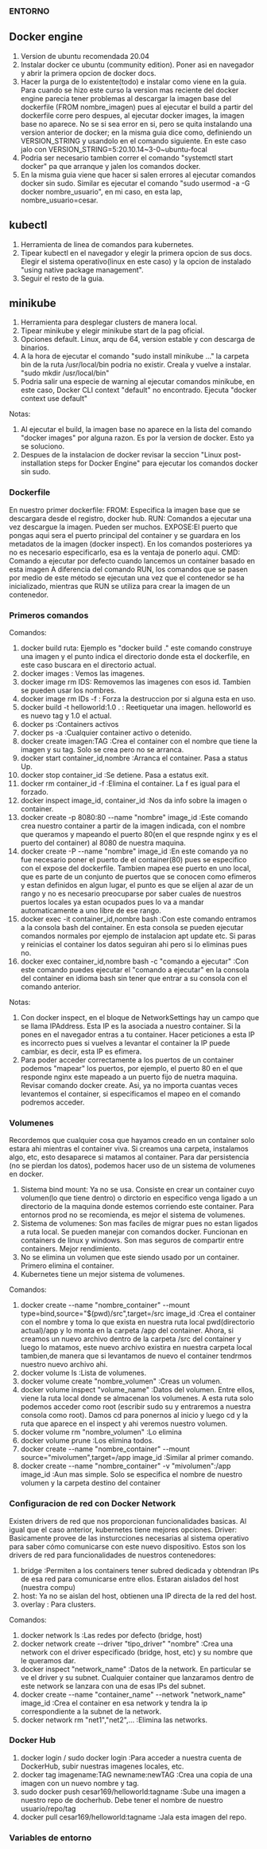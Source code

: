 ### ENTORNO
## Docker engine
1) Version de ubuntu recomendada 20.04
2) Instalar docker ce ubuntu (community edition). Poner asi en navegador y abrir la primera opcion de docker docs.
3) Hacer la purga de lo existente(todo) e instalar como viene en la guia. Para cuando se hizo este curso la version mas reciente del docker engine parecia tener problemas al descargar la imagen base del dockerfile (FROM nombre_imagen) pues al ejecutar el build a partir del dockerfile corre pero despues, al ejecutar docker images, la imagen base no aparece. No se si sea error en si, pero se quita instalando una version anterior de docker; en la misma guia dice como, definiendo un VERSION_STRING y usandolo en el comando siguiente. En este caso jalo con VERSION_STRING=5:20.10.14~3-0~ubuntu-focal
4) Podria ser necesario tambien correr el comando "systemctl start docker" pa que arranque y jalen los comandos docker.
5) En la misma guia viene que hacer si salen errores al ejecutar comandos docker sin sudo. Similar es ejecutar el comando "sudo usermod -a -G docker nombre_usuario", en mi caso, en esta lap, nombre_usuario=cesar.
## kubectl
1) Herramienta de linea de comandos para kubernetes.
2) Tipear kubectl en el navegador y elegir la primera opcion de sus docs. Elegir el sistema operativo(linux en este caso) y la opcion de instalado "using native package management".
3) Seguir el resto de la guia.
## minikube
1) Herramienta para desplegar clusters de manera local.
2) Tipear minikube y elegir minikube start de la pag oficial.
3) Opciones default. Linux, arqu de 64, version estable y con descarga de binarios.
4) A la hora de ejecutar el comando "sudo install minikube ..." la carpeta bin de la ruta /usr/local/bin podria no existir. Creala y vuelve a instalar. "sudo mkdir /usr/local/bin"
5) Podria salir una especie de warning al ejecutar comandos minikube, en este caso, Docker CLI context "default" no encontrado. Ejecuta "docker context use default"

Notas:
1) Al ejecutar el build, la imagen base no aparece en la lista del comando "docker images" por alguna razon. Es por la version de docker. Esto ya se soluciono.
2) Despues de la instalacion de docker revisar la seccion "Linux post-installation steps for Docker Engine" para ejecutar los comandos docker sin sudo.

### Dockerfile

En nuestro primer dockerfile:
FROM: Especifica la imagen base que se descargara desde el registro, docker hub.
RUN: Comandos a ejecutar una vez descargue la imagen. Pueden ser muchos.
EXPOSE:El puerto que pongas aqui sera el puerto principal del container y se guardara en los metadatos de la imagen (docker inspect). En los comandos posteriores ya no es necesario especificarlo, esa es la ventaja de ponerlo aqui.
CMD: Comando a ejecutar por defecto cuando lancemos un container basado en esta imagen
A diferencia del comando RUN, los comandos que se pasen por medio de este método se ejecutan una vez que el contenedor se ha inicializado, mientras que RUN se utiliza para crear la imagen de un contenedor.

### Primeros comandos

Comandos:
1) docker build ruta: Ejemplo es "docker build ." este comando construye una imagen y el punto indica el directorio donde esta el dockerfile, en este caso buscara en el directorio actual.
2) docker images : Vemos las imagenes.
3) docker image rm IDS: Removemos las imagenes con esos id. Tambien se pueden usar los nombres.
4) docker image rm IDs -f : Forza la destruccion por si alguna esta en uso.
5) docker build -t helloworld:1.0 . : Reetiquetar una imagen. helloworld es es nuevo tag y 1.0 el actual.
6) docker ps :Containers activos
7) docker ps -a :Cualquier container activo o detenido.
8) docker create imagen:TAG  :Crea el container con el nombre que tiene la imagen y su tag. Solo se crea pero no se arranca.
9) docker start container_id,nombre :Arranca el container. Pasa a status Up.
10) docker stop container_id  :Se detiene. Pasa a estatus exit.
11) docker rm container_id -f :Elimina el container. La f es igual para el forzado.
12) docker inspect image_id, container_id :Nos da info sobre la imagen o container.
13) docker create -p 8080:80 --name "nombre" image_id :Este comando crea nuestro container a partir de la imagen indicada, con el nombre que queramos y mapeando el puerto 80(en el que respnde nginx y es el puerto del container) al 8080 de nuestra maquina.
14) docker create -P --name "nombre" image_id :En este comando ya no fue necesario poner el puerto de el container(80) pues se especifico con el expose del dockerfile. Tambien mapea ese puerto en uno local, que es parte de un conjunto de puertos que se conocen como efimeros y estan definidos en algun lugar, el punto es que se elijen al azar de un rango y no es necesario preocuparse por saber cuales de nuestros puertos locales ya estan ocupados pues lo va a mandar automaticamente a uno libre de ese rango.
15) docker exec -it container_id,nombre bash :Con este comando entramos a la consola bash del container. En esta consola se pueden ejecutar comandos normales por ejemplo de instalacion apt update etc. Si paras y reinicias el container los datos seguiran ahi pero si lo eliminas pues no.
16) docker exec container_id,nombre bash -c "comando a ejecutar" :Con este comando puedes ejecutar el "comando a ejecutar" en la consola del container en idioma bash sin tener que entrar a su consola con el comando anterior.

Notas:
1) Con docker inspect, en el bloque de NetworkSettings hay un campo que se llama IPAddress. Esta IP es la asociada a nuestro container. Si la pones en el navegador entras a tu container.
Hacer peticiones a esta IP es incorrecto pues si vuelves a levantar el container la IP puede cambiar, es decir, esta IP es efimera.
2) Para poder acceder correctamente a los puertos de un container podemos "mapear" los puertos, por ejemplo, el puerto 80 en el que responde nginx este mapeado a un puerto fijo de nuetra maquina. Revisar comando docker create. Asi, ya no importa cuantas veces levantemos el container, si especificamos el mapeo en el comando podremos acceder.

### Volumenes

Recordemos que cualquier cosa que hayamos creado en un container solo estara ahi mientras el container viva. Si creamos una carpeta, instalamos algo, etc, esto desaparece si matamos al container. Para dar persistencia (no se pierdan los datos), podemos hacer uso de un sistema de volumenes en docker.

1) Sistema bind mount: Ya no se usa. Consiste en crear un container cuyo volumen(lo que tiene dentro) o dirctorio en especifico venga ligado a un directorio de la maquina donde estemos corriendo este container. Para entornos prod no se recomienda, es mejor el sistema de volumenes.
2) Sistema de volumenes: Son mas faciles de migrar pues no estan ligados a ruta local. Se pueden manejar con comandos docker. Funcionan en containers de linux y windows. Son mas seguros de compartir entre containers. Mejor rendimiento.
3) No se elimina un volumen que este siendo usado por un container. Primero elimina el container.
4) Kubernetes tiene un mejor sistema de volumenes.

Comandos:
1) docker create --name "nombre_container" --mount type=bind,source="$(pwd)/src",target=/src image_id  :Crea el container con el nombre y toma lo que exista en nuestra ruta local pwd(directorio actual)/app y lo monta  en la carpeta /app del container. Ahora, si creamos un nuevo archivo dentro de la carpeta /src del container y luego lo matamos, este nuevo archivo existira en nuestra carpeta local tambien,de manera que si levantamos de nuevo el container tendrmos nuestro nuevo archivo ahi.
2) docker volume ls :Lista de volumenes.
3) docker volume create "nombre_volumen" :Creas un volumen.
4) docker volume inspect "volume_name" :Datos del volumen. Entre ellos, viene la ruta local donde se almacenan los volumenes. A esta ruta solo podemos acceder como root (escribir sudo su y entraremos a nuestra consola como root). Damos cd para ponernos al inicio y luego cd y la ruta que aparece en el inspect y ahi veremos nuestro volumen.
5) docker volume rm "nombre_volumen" :Lo elimina
6) docker volume prune :Los elimina todos.
7) docker create --name "nombre_container" --mount source="mivolumen",target=/app image_id :Similar al primer comando.
8) docker create --name "nombre_container" -v "mivolumen":/app image_id :Aun mas simple. Solo se especifica el nombre de nuestro volumen y la carpeta destino del container

### Configuracion de red con Docker Network

Existen drivers de red que nos proporcionan funcionalidades basicas. Al igual que el caso anterior, kubernetes tiene mejores opciones.
Driver: Basicamente provee de las insturcciones necesarias al sistema operativo para saber cómo comunicarse con este nuevo dispositivo.
Estos son los drivers de red para funcionalidades de nuestros contenedores:
1) bridge :Permiten a los containers tener subred dedicada y obtendran IPs de esa red para comunicarse entre ellos. Estaran aislados del host (nuestra compu)
2) host: Ya no se aislan del host, obtienen una IP directa de la red del host.
3) overlay : Para clusters.

Comandos:
1) docker network ls :Las redes por defecto (bridge, host)
2) docker network create --driver "tipo_driver" "nombre" :Crea una network con el driver especificado (bridge, host, etc) y su nombre que le queramos dar.
3) docker inspect "network_name" :Datos de la network. En particular se ve el driver y su subnet. Cualquier container que lanzaramos dentro de este network se lanzara con una de esas IPs del subnet.
4) docker create --name "container_name" --network "network_name" image_id :Crea el container en esa network y tendra la ip correspondiente a la subnet de la network.
5) docker network rm "net1","net2",...  :Elimina las networks.

### Docker Hub
1) docker login / sudo docker login :Para acceder a nuestra cuenta de DockerHub, subir nuestras imagenes locales, etc.
2) docker tag imagename:TAG newname:newTAG :Crea una copia de una imagen con un nuevo nombre y tag.
3) sudo docker push cesar169/helloworld:tagname :Sube una imagen a nuestro repo de docherhub. Debe tener el nombre de nuestro usuario/repo/tag
4) docker pull cesar169/helloworld:tagname :Jala esta imagen del repo.

### Variables de entorno